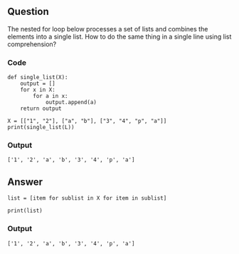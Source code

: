 ## Question

The nested for loop below processes a set of lists and combines the elements into a single list. How to do the same thing in a single line using list comprehension?

### Code
    def single_list(X):
        output = []
        for x in X:
            for a in x:
                output.append(a)
        return output

    X = [["1", "2"], ["a", "b"], ["3", "4", "p", "a"]]
    print(single_list(L))

### Output
    ['1', '2', 'a', 'b', '3', '4', 'p', 'a']

## Answer

    list = [item for sublist in X for item in sublist]

    print(list)

### Output
    ['1', '2', 'a', 'b', '3', '4', 'p', 'a']
